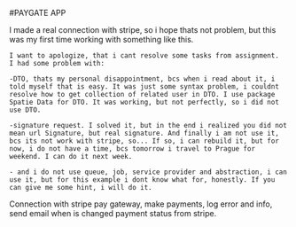 #PAYGATE APP

<p>
    I made a real connection with stripe, so i hope thats not problem, but this was my first time working with something like this.

    I want to apologize, that i cant resolve some tasks from assignment.
    I had some problem with:

    -DTO, thats my personal disappointment, bcs when i read about it, i told myself that is easy. It was just some syntax problem, i couldnt resolve how to get collection of related user in DTO. I use package Spatie Data for DTO. It was working, but not perfectly, so i did not use DTO.

    -signature request. I solved it, but in the end i realized you did not mean url Signature, but real signature. And finally i am not use it, bcs its not work with stripe, so... If so, i can rebuild it, but for now, i do not have a time, bcs tomorrow i travel to Prague for weekend. I can do it next week.

    - and i do not use queue, job, service provider and abstraction, i can use it, but for this example i dont know what for, honestly. If you can give me some hint, i will do it.

</p>

<p>
    Connection with stripe pay gateway, make payments, log error and info, send email when is changed payment status from stripe.
</p>
